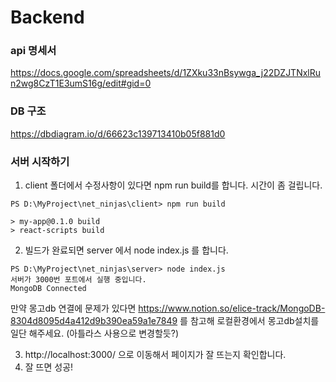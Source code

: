 
# Backend

### api 명세서

https://docs.google.com/spreadsheets/d/1ZXku33nBsywga_j22DZJTNxlRun2wg8CzT1E3umS16g/edit#gid=0

### DB 구조

https://dbdiagram.io/d/66623c139713410b05f881d0

### 서버 시작하기
1. client 폴더에서 수정사항이 있다면 npm run build를 합니다. 시간이 좀 걸립니다.
```
PS D:\MyProject\net_ninjas\client> npm run build

> my-app@0.1.0 build
> react-scripts build

```
2. 빌드가 완료되면 server 에서 node index.js 를 합니다.
```
PS D:\MyProject\net_ninjas\server> node index.js
서버가 3000번 포트에서 실행 중입니다.
MongoDB Connected
```
만약 몽고db 연결에 문제가 있다면 https://www.notion.so/elice-track/MongoDB-8304d8095d4a412d9b390ea59a1e7849 를 참고해 로컬환경에서 몽고db설치를 일단 해주세요. (아틀라스 사용으로 변경할듯?)

3. http://localhost:3000/ 으로 이동해서 페이지가 잘 뜨는지 확인합니다.
4. 잘 뜨면 성공!
